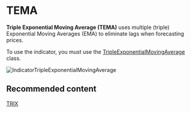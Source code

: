 # TEMA

**Triple Exponential Moving Average (TEMA)** uses multiple (triple) Exponential Moving Averages (EMA) to eliminate lags when forecasting prices. 

To use the indicator, you must use the [TripleExponentialMovingAverage](../api/StockSharp.Algo.Indicators.TripleExponentialMovingAverage.html) class. 

![IndicatorTripleExponentialMovingAverage](~/images/IndicatorTripleExponentialMovingAverage.png)

## Recommended content

[TRIX](IndicatorTrix.md)
